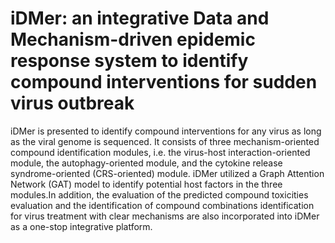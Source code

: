 # iDMer: an integrative Data and Mechanism-driven epidemic response system to identify compound interventions for sudden virus outbreak

iDMer is presented to identify compound interventions for any virus as long as the viral genome is sequenced. It consists of three mechanism-oriented compound identification modules, i.e. the virus-host interaction-oriented module, the autophagy-oriented module, and the cytokine release syndrome-oriented (CRS-oriented) module. iDMer utilized a Graph Attention Network (GAT) model to identify potential host factors in the three modules.In addition, the evaluation of the predicted compound toxicities evaluation and the identification of compound combinations identification for virus treatment with clear mechanisms are also incorporated into iDMer as a one-stop integrative platform.
